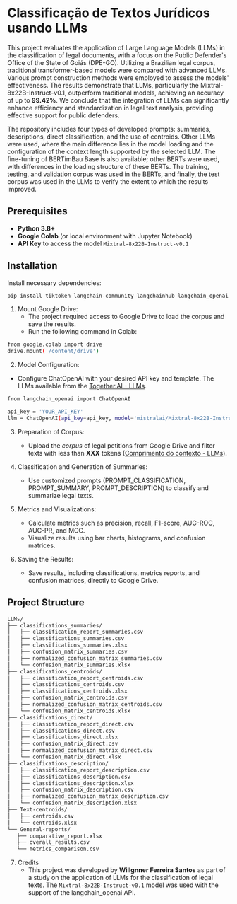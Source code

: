 # Classificação de Textos Jurídicos usando LLMs

This project evaluates the application of Large Language Models (LLMs) in the classification of legal documents, with a focus on the Public Defender's Office of the State of Goiás (DPE-GO). Utilizing a Brazilian legal corpus, traditional transformer-based models were compared with advanced LLMs. Various prompt construction methods were employed to assess the models' effectiveness. The results demonstrate that LLMs, particularly the Mixtral-8x22B-Instruct-v0.1, outperform traditional models, achieving an accuracy of up to **99.42%**. We conclude that the integration of LLMs can significantly enhance efficiency and standardization in legal text analysis, providing effective support for public defenders.

The repository includes four types of developed prompts: summaries, descriptions, direct classification, and the use of centroids. Other LLMs were used, where the main difference lies in the model loading and the configuration of the context length supported by the selected LLM. The fine-tuning of BERTimBau Base is also available; other BERTs were used, with differences in the loading structure of these BERTs. The training, testing, and validation corpus was used in the BERTs, and finally, the test corpus was used in the LLMs to verify the extent to which the results improved.

## Prerequisites

- **Python 3.8+**
- **Google Colab** (or local environment with Jupyter Notebook)
- **API Key** to access the model `Mixtral-8x22B-Instruct-v0.1`

## Installation

Install necessary dependencies:

```bash
pip install tiktoken langchain-community langchainhub langchain_openai langchain pandas matplotlib scikit-learn seaborn
```

1. Mount Google Drive:
   - The project required access to Google Drive to load the corpus and save the results.
   - Run the following command in Colab:
     
```bash
from google.colab import drive
drive.mount('/content/drive')
```

2. Model Configuration:
  - Configure ChatOpenAI with your desired API key and template. The LLMs available from the [Together.AI - LLMs](https://docs.together.ai/docs/chat-models).

 ```bash
from langchain_openai import ChatOpenAI

api_key = 'YOUR_API_KEY'
llm = ChatOpenAI(api_key=api_key, model='mistralai/Mixtral-8x22B-Instruct-v0.1')
```
3. Preparation of Corpus:
   - Upload the *corpus* of legal petitions from Google Drive and filter texts with less than **XXX** tokens ([Comprimento do contexto - LLMs](https://docs.together.ai/docs/chat-models)).

4. Classification and Generation of Summaries:
   - Use customized prompts (PROMPT_CLASSIFICATION, PROMPT_SUMMARY, PROMPT_DESCRIPTION) to classify and summarize legal texts.
  
5. Metrics and Visualizations:
   - Calculate metrics such as precision, recall, F1-score, AUC-ROC, AUC-PR, and MCC.
   - Visualize results using bar charts, histograms, and confusion matrices.
  
6. Saving the Results:
   - Save results, including classifications, metrics reports, and confusion matrices, directly to Google Drive.

## Project Structure

 ```bash
LLMs/
├── classifications_summaries/
│   ├── classification_report_summaries.csv
│   ├── classifications_summaries.csv
│   ├── classifications_summaries.xlsx
│   ├── confusion_matrix_summaries.csv
│   ├── normalized_confusion_matrix_summaries.csv
│   └── confusion_matrix_summaries.xlsx
├── classifications_centroids/
│   ├── classification_report_centroids.csv
│   ├── classifications_centroids.csv
│   ├── classifications_centroids.xlsx
│   ├── confusion_matrix_centroids.csv
│   ├── normalized_confusion_matrix_centroids.csv
│   └── confusion_matrix_centroids.xlsx
├── classifications_direct/
│   ├── classification_report_direct.csv
│   ├── classifications_direct.csv
│   ├── classifications_direct.xlsx
│   ├── confusion_matrix_direct.csv
│   ├── normalized_confusion_matrix_direct.csv
│   └── confusion_matrix_direct.xlsx
├── classifications_description/
│   ├── classification_report_description.csv
│   ├── classifications_description.csv
│   ├── classifications_description.xlsx
│   ├── confusion_matrix_description.csv
│   ├── normalized_confusion_matrix_description.csv
│   └── confusion_matrix_description.xlsx
├── Text-centroids/
│   ├── centroids.csv
│   └── centroids.xlsx
└── General-reports/
    ├── comparative_report.xlsx
    ├── overall_results.csv
    └── metrics_comparison.csv
```

7. Credits
   - This project was developed by **Willgnner Ferreira Santos** as part of a study on the application of LLMs for the classification of legal texts. The `Mixtral-8x22B-Instruct-v0.1` model was used with the support of the langchain_openai API.


























